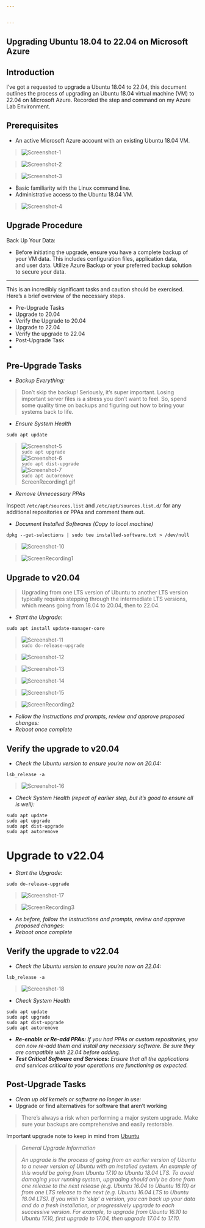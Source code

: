 ```yaml
---


---
```


<h2 id="upgrading-ubuntu-18.04-to-22.04-on-microsoft-azure">Upgrading Ubuntu 18.04 to 22.04 on Microsoft Azure</h2>
<h2 id="introduction">Introduction</h2>
<p>I’ve got a requested to upgrade a Ubuntu 18.04 to 22.04, this document outlines the process of upgrading an Ubuntu 18.04 virtual machine (VM) to 22.04 on Microsoft Azure. Recorded the step and command on my Azure Lab Environment.</p>
<h2 id="prerequisites">Prerequisites</h2>
<ul>
<li>An active Microsoft Azure account with an existing Ubuntu 18.04 VM.</li>
</ul>
<blockquote>
<p><img src="https://github.com/albert-projects/linux-administration/blob/33a0b84781fc922aa1fe52f2be55c5dbe7997db4/Upgrading-Ubuntu-18.04-to-22.04/Screenshot-1.png" alt="Screenshot-1"></p>
</blockquote>
<blockquote>
<p><img src="https://github.com/albert-projects/linux-administration/blob/33a0b84781fc922aa1fe52f2be55c5dbe7997db4/Upgrading-Ubuntu-18.04-to-22.04/Screenshot-2.png" alt="Screenshot-2"></p>
</blockquote>
<blockquote>
<p><img src="https://github.com/albert-projects/linux-administration/blob/33a0b84781fc922aa1fe52f2be55c5dbe7997db4/Upgrading-Ubuntu-18.04-to-22.04/Screenshot-3.png" alt="Screenshot-3"></p>
</blockquote>
<ul>
<li>Basic familiarity with the Linux command line.</li>
<li>Administrative access to the Ubuntu 18.04 VM.</li>
</ul>
<blockquote>
<p><img src="https://github.com/albert-projects/linux-administration/blob/33a0b84781fc922aa1fe52f2be55c5dbe7997db4/Upgrading-Ubuntu-18.04-to-22.04/Screenshot-4.png" alt="Screenshot-4"></p>
</blockquote>
<h2 id="upgrade-procedure">Upgrade Procedure</h2>
<p>Back Up Your Data:</p>
<ul>
<li>Before initiating the upgrade, ensure you have a complete backup of<br>
your VM data. This includes configuration files, application data,<br>
and user data. Utilize Azure Backup or your preferred backup solution<br>
to secure your data.</li>
</ul>
<hr>
<p>This is an incredibly significant tasks and caution should be exercised. Here’s a brief overview of the necessary steps.</p>
<ul>
<li>Pre-Upgrade Tasks</li>
<li>Upgrade to 20.04</li>
<li>Verify the Upgrade to 20.04</li>
<li>Upgrade to 22.04</li>
<li>Verify the upgrade to 22.04</li>
<li>Post-Upgrade Task</li>
<li></li>
</ul>
<h2 id="pre-upgrade-tasks">Pre-Upgrade Tasks</h2>
<ul>
<li><em>Backup Everything:</em></li>
</ul>
<blockquote>
<p>Don’t skip the backup! Seriously, it’s super important. Losing important server files is a stress you don’t want to feel. So, spend some quality time on backups and figuring out how to bring your systems back to life.</p>
</blockquote>
<ul>
<li><em>Ensure System Health</em></li>
</ul>
<p><code>sudo apt update</code></p>
<blockquote>
<p><img src="https://github.com/albert-projects/linux-administration/blob/33a0b84781fc922aa1fe52f2be55c5dbe7997db4/Upgrading-Ubuntu-18.04-to-22.04/Screenshot-5.png" alt="Screenshot-5"><br>
<code>sudo apt upgrade</code><br>
<img src="https://github.com/albert-projects/linux-administration/blob/33a0b84781fc922aa1fe52f2be55c5dbe7997db4/Upgrading-Ubuntu-18.04-to-22.04/Screenshot-6.png" alt="Screenshot-6"><br>
<code>sudo apt dist-upgrade</code><br>
<img src="https://github.com/albert-projects/linux-administration/blob/33a0b84781fc922aa1fe52f2be55c5dbe7997db4/Upgrading-Ubuntu-18.04-to-22.04/Screenshot-7.png" alt="Screenshot-7"><br>
<code>sudo apt autoremove</code><br>
ScreenRecording1.gif</p>
</blockquote>
<ul>
<li><em>Remove Unnecessary PPAs</em></li>
</ul>
<p>Inspect <code>/etc/apt/sources.list</code> and <code>/etc/apt/sources.list.d/</code> for any additional repositories or PPAs and comment them out.</p>
<ul>
<li><em>Document Installed Softwares (Copy to local machine)</em></li>
</ul>
<p><code>dpkg --get-selections | sudo tee installed-software.txt &gt; /dev/null</code></p>
<blockquote>
<p><img src="https://github.com/albert-projects/linux-administration/blob/33a0b84781fc922aa1fe52f2be55c5dbe7997db4/Upgrading-Ubuntu-18.04-to-22.04/Screenshot-10.png" alt="Screenshot-10"></p>
</blockquote>
<blockquote>
<p><img src="https://github.com/albert-projects/linux-administration/blob/33a0b84781fc922aa1fe52f2be55c5dbe7997db4/Upgrading-Ubuntu-18.04-to-22.04/ScreenRecording1.gif" alt="ScreenRecording1"></p>
</blockquote>
<h2 id="upgrade-to-v20.04">Upgrade to v20.04</h2>
<blockquote>
<p>Upgrading from one LTS version of Ubuntu to another LTS version typically requires stepping through the intermediate LTS versions, which means going from 18.04 to 20.04, then to 22.04.</p>
</blockquote>
<ul>
<li><em>Start the Upgrade:</em></li>
</ul>
<p><code>sudo apt install update-manager-core</code></p>
<blockquote>
<p><img src="https://github.com/albert-projects/linux-administration/blob/33a0b84781fc922aa1fe52f2be55c5dbe7997db4/Upgrading-Ubuntu-18.04-to-22.04/Screenshot-11.png" alt="Screenshot-11"><br>
<code>sudo do-release-upgrade</code></p>
</blockquote>
<blockquote>
<p><img src="https://github.com/albert-projects/linux-administration/blob/33a0b84781fc922aa1fe52f2be55c5dbe7997db4/Upgrading-Ubuntu-18.04-to-22.04/Screenshot-12.png" alt="Screenshot-12"></p>
</blockquote>
<blockquote>
<p><img src="https://github.com/albert-projects/linux-administration/blob/33a0b84781fc922aa1fe52f2be55c5dbe7997db4/Upgrading-Ubuntu-18.04-to-22.04/Screenshot-13.png" alt="Screenshot-13"></p>
</blockquote>
<blockquote>
<p><img src="https://github.com/albert-projects/linux-administration/blob/33a0b84781fc922aa1fe52f2be55c5dbe7997db4/Upgrading-Ubuntu-18.04-to-22.04/Screenshot-14.png" alt="Screenshot-14"></p>
</blockquote>
<blockquote>
<p><img src="https://github.com/albert-projects/linux-administration/blob/33a0b84781fc922aa1fe52f2be55c5dbe7997db4/Upgrading-Ubuntu-18.04-to-22.04/Screenshot-15.png" alt="Screenshot-15"></p>
</blockquote>
<blockquote>
<p><img src="https://github.com/albert-projects/linux-administration/blob/33a0b84781fc922aa1fe52f2be55c5dbe7997db4/Upgrading-Ubuntu-18.04-to-22.04/ScreenRecording2.gif" alt="ScreenRecording2"></p>
</blockquote>
<ul>
<li><em>Follow the instructions and prompts, review and approve proposed changes:</em></li>
<li><em>Reboot once complete</em></li>
</ul>
<h2 id="verify-the-upgrade-to-v20.04">Verify the upgrade to v20.04</h2>
<ul>
<li><em>Check the Ubuntu version to ensure you’re now on 20.04:</em></li>
</ul>
<p><code>lsb_release -a</code></p>
<blockquote>
<p><img src="https://github.com/albert-projects/linux-administration/blob/33a0b84781fc922aa1fe52f2be55c5dbe7997db4/Upgrading-Ubuntu-18.04-to-22.04/Screenshot-16.png" alt="Screenshot-16"></p>
</blockquote>
<ul>
<li><em>Check System Health (repeat of earlier step, but it’s good to ensure all is well):</em></li>
</ul>
<p><code>sudo apt update</code><br>
<code>sudo apt upgrade</code><br>
<code>sudo apt dist-upgrade</code><br>
<code>sudo apt autoremove</code></p>
<h1 id="upgrade-to-v22.04">Upgrade to v22.04</h1>
<ul>
<li><em>Start the Upgrade:</em></li>
</ul>
<p><code>sudo do-release-upgrade</code></p>
<blockquote>
<p><img src="https://github.com/albert-projects/linux-administration/blob/33a0b84781fc922aa1fe52f2be55c5dbe7997db4/Upgrading-Ubuntu-18.04-to-22.04/Screenshot-17.png" alt="Screenshot-17"></p>
</blockquote>
<blockquote>
<p><img src="https://github.com/albert-projects/linux-administration/blob/33a0b84781fc922aa1fe52f2be55c5dbe7997db4/Upgrading-Ubuntu-18.04-to-22.04/ScreenRecording3.gif" alt="ScreenRecording3"></p>
</blockquote>
<ul>
<li><em>As before, follow the instructions and prompts, review and approve proposed changes:</em></li>
<li><em>Reboot once complete</em></li>
</ul>
<h2 id="verify-the-upgrade-to-v22.04">Verify the upgrade to v22.04</h2>
<ul>
<li><em>Check the Ubuntu version to ensure you’re now on 22.04:</em></li>
</ul>
<p><code>lsb_release -a</code></p>
<blockquote>
<p><img src="https://github.com/albert-projects/linux-administration/blob/33a0b84781fc922aa1fe52f2be55c5dbe7997db4/Upgrading-Ubuntu-18.04-to-22.04/Screenshot-18.png" alt="Screenshot-18"></p>
</blockquote>
<ul>
<li><em>Check System Health</em></li>
</ul>
<p><code>sudo apt update</code><br>
<code>sudo apt upgrade</code><br>
<code>sudo apt dist-upgrade</code><br>
<code>sudo apt autoremove</code></p>
<ul>
<li><strong><em>Re-enable or Re-add PPAs:</em></strong> <em>If you had PPAs or custom repositories, you can now re-add them and install any necessary software. Be sure they are compatible with 22.04 before adding.</em></li>
<li><strong><em>Test Critical Software and Services:</em></strong> <em>Ensure that all the applications and services critical to your operations are functioning as expected.</em></li>
</ul>
<h2 id="post-upgrade-tasks">Post-Upgrade Tasks</h2>
<ul>
<li><em>Clean up old kernels or software no longer in use:</em></li>
<li>Upgrade or find alternatives for software that aren’t working</li>
</ul>
<blockquote>
<p>There’s always a risk when performing a major system upgrade. Make sure your backups are comprehensive and easily restorable.</p>
</blockquote>
<p>Important upgrade note to keep in mind from  <a href="https://help.ubuntu.com/community/UpgradeNotes">Ubuntu</a></p>
<blockquote>
<p><em>General Upgrade Information</em></p>
<p><em>An upgrade is the process of going from an earlier version of Ubuntu to a newer version of Ubuntu with an installed system. An example of this would be going from Ubuntu 17.10 to Ubuntu 18.04 LTS. To avoid damaging your running system, upgrading should only be done from one release to the next release (e.g. Ubuntu 16.04 to Ubuntu 16.10) or from one LTS release to the next (e.g. Ubuntu 16.04 LTS to Ubuntu 18.04 LTS). If you wish to ‘skip’ a version, you can back up your data and do a fresh installation, or progressively upgrade to each successive version. For example, to upgrade from Ubuntu 16.10 to Ubuntu 17.10, first upgrade to 17.04, then upgrade 17.04 to 17.10.</em></p>
</blockquote>

